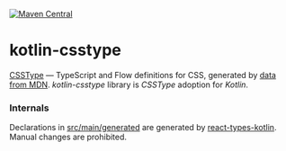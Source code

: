 [![Maven Central](https://img.shields.io/maven-central/v/org.jetbrains.kotlin-wrappers/kotlin-csstype)](https://mvnrepository.com/artifact/org.jetbrains.kotlin-wrappers/kotlin-csstype)

# kotlin-csstype

[CSSType](https://github.com/frenic/csstype) — TypeScript and Flow definitions for CSS, generated by [data from MDN](https://github.com/mdn/data).
*kotlin-csstype* library is *CSSType* adoption for *Kotlin*.

### Internals

Declarations in [src/main/generated](./src/main/generated) are generated by [react-types-kotlin](https://github.com/turansky/react-types-kotlin).
Manual changes are prohibited.